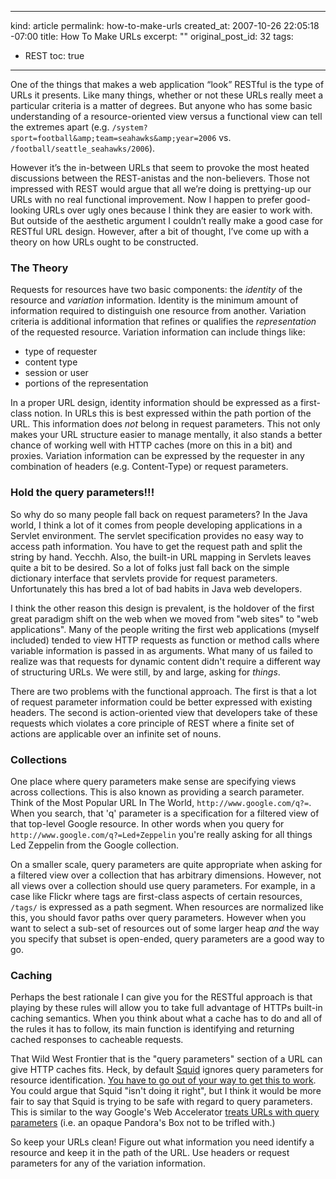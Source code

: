 ----- 
kind: article
permalink: how-to-make-urls
created_at: 2007-10-26 22:05:18 -07:00
title: How To Make URLs
excerpt: ""
original_post_id: 32
tags: 
- REST
toc: true
-----
One of the things that makes a web application &#8220;look&#8221; RESTful is the type of URLs it presents. Like many things, whether or not these URLs really meet a particular criteria is a matter of degrees. But anyone who has some basic understanding of a resource-oriented view versus a functional view can tell the extremes apart (e.g. `/system?sport=football&amp;team=seahawks&amp;year=2006` vs. `/football/seattle_seahawks/2006`).


However it&#8217;s the in-between URLs that seem to provoke the most heated discussions between the REST-anistas and the non-believers. Those not impressed with REST would argue that all we&#8217;re doing is prettying-up our URLs with no real functional improvement. Now I happen to prefer good-looking URLs over ugly ones because I think they are easier to work with. But outside of the aesthetic argument I couldn&#8217;t really make a good case for RESTful URL design. However, after a bit of thought, I&#8217;ve come up with a theory on how URLs ought to be constructed.


### The Theory

Requests for resources have two basic components: the _identity_ of the resource and _variation_ information. Identity is the minimum amount of information required to distinguish one resource from another. Variation criteria is additional information that refines or qualifies the _representation_ of the requested resource. Variation information can include things like:
*  type of requester
*  content type
*  session or user
*  portions of the representation



In a proper URL design, identity information should be expressed as a first-class notion. In URLs this is best expressed within the path portion of the URL. This information does _not_ belong in request parameters. This not only makes your URL structure easier to manage mentally, it also stands a better chance of working well with HTTP caches (more on this in a bit) and proxies. Variation information can be expressed by the requester in any combination of headers (e.g. Content-Type) or request parameters.


### Hold the query parameters!!!

So why do so many people fall back on request parameters? In the Java world, I think a lot of it comes from people developing applications in a Servlet environment. The servlet specification provides no easy way to access path information. You have to get the request path and split the string by hand. Yecchh. Also, the built-in URL mapping in Servlets leaves quite a bit to be desired. So a lot of folks just fall back on the simple dictionary interface that servlets provide for request parameters. Unfortunately this has bred a lot of bad habits in Java web developers.


I think the other reason this design is prevalent, is the holdover of the first great paradigm shift on the web when we moved from "web sites" to "web applications". Many of the people writing the first web applications (myself included) tended to view HTTP requests as function or method calls where variable information is passed in as arguments. What many of us failed to realize was that requests for dynamic content didn't require a different way of structuring URLs. We were still, by and large, asking for _things_.



There are two problems with the functional approach. The first is that a lot of request parameter information could be better expressed with existing headers. The second is action-oriented view that developers take of these requests which violates a core principle of REST where a finite set of actions are applicable over an infinite set of nouns.



### Collections


One place where query parameters make sense are specifying views across collections. This is also known as providing a search parameter. Think of the Most Popular URL In The World, `http://www.google.com/q?=`. When you search, that 'q' parameter is a specification for a filtered view of that top-level Google resource. In other words when you query for `http://www.google.com/q?=Led+Zeppelin` you're really asking for all things Led Zeppelin from the Google collection.




On a smaller scale, query parameters are quite appropriate when asking for a filtered view over a collection that has arbitrary dimensions. However, not all views over a collection should use  query parameters. For example, in a case like Flickr where tags are first-class aspects of certain resources, `/tags/` is expressed as a path segment. When resources are normalized like this, you should favor paths over query parameters. However when you want to select a sub-set of resources out of some larger heap _and_ the way you specify that subset is open-ended, query parameters are a good way to go.



### Caching


Perhaps the best rationale I can give you for the RESTful approach is that playing by these rules will allow you to take full advantage of HTTPs built-in caching semantics. When you think about what a cache has to do and all of the rules it has to follow, its main function is identifying and returning cached responses to cacheable requests.




That Wild West Frontier that is the "query parameters" section of a URL can give HTTP caches fits. Heck, by default [Squid](http://www.squid-cache.org/) ignores query parameters for resource identification. [You have to go out of your way to get this to work](http://wiki.squid-cache.org/ConfigExamples/DynamicContent?highlight=%28%5EConfigExamples/%5B%5E/%5D%2A%24%29). You could argue that Squid "isn't doing it right", but I think it would be more fair to say that Squid is trying to be safe with regard to query parameters. This is similar to the way Google's Web Accelerator [treats URLs with query parameters](http://webaccelerator.google.com/webmasterhelp.html) (i.e. an opaque Pandora's Box not to be trifled with.)




So keep your URLs clean! Figure out what information you need identify a resource and keep it in the path of the URL. Use headers or request parameters for any of the variation information.

